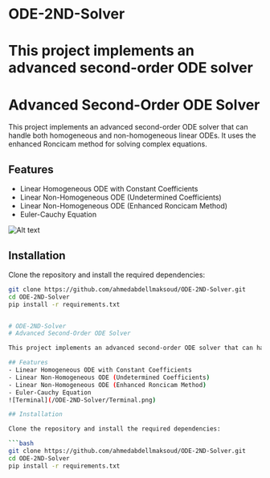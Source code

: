 
# ODE-2ND-Solver
 This project implements an advanced second-order ODE solver
=======
# Advanced Second-Order ODE Solver

This project implements an advanced second-order ODE solver that can handle both homogeneous and non-homogeneous linear ODEs. It uses the enhanced Roncicam method for solving complex equations.

## Features
- Linear Homogeneous ODE with Constant Coefficients
- Linear Non-Homogeneous ODE (Undetermined Coefficients)
- Linear Non-Homogeneous ODE (Enhanced Roncicam Method)
- Euler-Cauchy Equation

![Alt text](/home/aabdellmaksoud/Pictures/Screenshots/250206_04h39m42s_screenshot.png)

## Installation

Clone the repository and install the required dependencies:

```bash
git clone https://github.com/ahmedabdellmaksoud/ODE-2ND-Solver.git
cd ODE-2ND-Solver
pip install -r requirements.txt


# ODE-2ND-Solver
# Advanced Second-Order ODE Solver

This project implements an advanced second-order ODE solver that can handle both homogeneous and non-homogeneous linear ODEs. It uses the enhanced Roncicam method for solving complex equations.

## Features
- Linear Homogeneous ODE with Constant Coefficients
- Linear Non-Homogeneous ODE (Undetermined Coefficients)
- Linear Non-Homogeneous ODE (Enhanced Roncicam Method)
- Euler-Cauchy Equation
![Terminal](/ODE-2ND-Solver/Terminal.png)

## Installation

Clone the repository and install the required dependencies:

```bash
git clone https://github.com/ahmedabdellmaksoud/ODE-2ND-Solver.git
cd ODE-2ND-Solver
pip install -r requirements.txt

